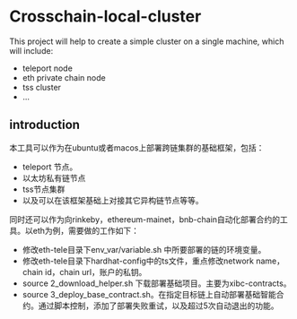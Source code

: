 # Crosschain-local-cluster


This project will help to create a simple cluster on a single machine, which will include:
- teleport node
- eth private chain node
- tss cluster
- ...


## introduction

本工具可以作为在ubuntu或者macos上部署跨链集群的基础框架，包括：
- teleport 节点。
- 以太坊私有链节点
- tss节点集群
- 以及可以在该框架基础上对接其它异构链节点等等。


同时还可以作为向rinkeby，ethereum-mainet，bnb-chain自动化部署合约的工具。以eth为例，需要做的工作如下：
- 修改eth-tele目录下env_var/variable.sh 中所要部署的链的环境变量。
- 修改eth-tele目录下hardhat-config中的ts文件，重点修改network name，chain id，chain url，账户的私钥。
- source 2_download_helper.sh 下载部署基础项目。主要为xibc-contracts。
- source 3_deploy_base_contract.sh。在指定目标链上自动部署基础智能合约。通过脚本控制，添加了部署失败重试，以及超过5次自动退出的功能。
